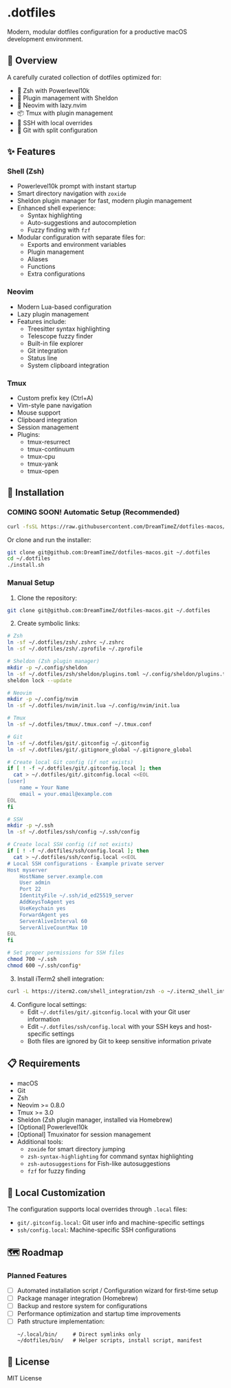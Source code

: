 # .dotfiles

Modern, modular dotfiles configuration for a productive macOS development environment.

## 🎯 Overview

A carefully curated collection of dotfiles optimized for:
- 🔧 Zsh with Powerlevel10k
- 🔌 Plugin management with Sheldon
- 📝 Neovim with lazy.nvim
- 📦 Tmux with plugin management
- 🔑 SSH with local overrides
- 🌳 Git with split configuration

## ✨ Features

### Shell (Zsh)

- Powerlevel10k prompt with instant startup
- Smart directory navigation with `zoxide`
- Sheldon plugin manager for fast, modern plugin management
- Enhanced shell experience:
  - Syntax highlighting
  - Auto-suggestions and autocompletion
  - Fuzzy finding with `fzf`
- Modular configuration with separate files for:
  - Exports and environment variables
  - Plugin management
  - Aliases
  - Functions
  - Extra configurations

### Neovim

- Modern Lua-based configuration
- Lazy plugin management
- Features include:
  - Treesitter syntax highlighting
  - Telescope fuzzy finder
  - Built-in file explorer
  - Git integration
  - Status line
  - System clipboard integration

### Tmux

- Custom prefix key (Ctrl+A)
- Vim-style pane navigation
- Mouse support
- Clipboard integration
- Session management
- Plugins:
  - tmux-resurrect
  - tmux-continuum
  - tmux-cpu
  - tmux-yank
  - tmux-open

## 🚀 Installation

### COMING SOON! Automatic Setup (Recommended)

```bash
curl -fsSL https://raw.githubusercontent.com/DreamTimeZ/dotfiles-macos/main/install.sh | bash
```

Or clone and run the installer:

```bash
git clone git@github.com:DreamTimeZ/dotfiles-macos.git ~/.dotfiles
cd ~/.dotfiles
./install.sh
```

### Manual Setup

1. Clone the repository:
```bash
git clone git@github.com:DreamTimeZ/dotfiles-macos.git ~/.dotfiles
```

2. Create symbolic links:
```bash
# Zsh
ln -sf ~/.dotfiles/zsh/.zshrc ~/.zshrc
ln -sf ~/.dotfiles/zsh/.zprofile ~/.zprofile

# Sheldon (Zsh plugin manager)
mkdir -p ~/.config/sheldon
ln -sf ~/.dotfiles/zsh/sheldon/plugins.toml ~/.config/sheldon/plugins.toml
sheldon lock --update

# Neovim
mkdir -p ~/.config/nvim
ln -sf ~/.dotfiles/nvim/init.lua ~/.config/nvim/init.lua

# Tmux
ln -sf ~/.dotfiles/tmux/.tmux.conf ~/.tmux.conf

# Git
ln -sf ~/.dotfiles/git/.gitconfig ~/.gitconfig
ln -sf ~/.dotfiles/git/.gitignore_global ~/.gitignore_global

# Create local Git config (if not exists)
if [ ! -f ~/.dotfiles/git/.gitconfig.local ]; then
  cat > ~/.dotfiles/git/.gitconfig.local <<EOL
[user]
    name = Your Name
    email = your.email@example.com
EOL
fi

# SSH
mkdir -p ~/.ssh
ln -sf ~/.dotfiles/ssh/config ~/.ssh/config

# Create local SSH config (if not exists)
if [ ! -f ~/.dotfiles/ssh/config.local ]; then
  cat > ~/.dotfiles/ssh/config.local <<EOL
# Local SSH configurations - Example private server
Host myserver
    HostName server.example.com
    User admin
    Port 22
    IdentityFile ~/.ssh/id_ed25519_server
    AddKeysToAgent yes
    UseKeychain yes
    ForwardAgent yes
    ServerAliveInterval 60
    ServerAliveCountMax 10
EOL
fi

# Set proper permissions for SSH files
chmod 700 ~/.ssh
chmod 600 ~/.ssh/config*
```

3. Install iTerm2 shell integration:
```bash
curl -L https://iterm2.com/shell_integration/zsh -o ~/.iterm2_shell_integration.zsh
```

4. Configure local settings:
   - Edit `~/.dotfiles/git/.gitconfig.local` with your Git user information
   - Edit `~/.dotfiles/ssh/config.local` with your SSH keys and host-specific settings
   - Both files are ignored by Git to keep sensitive information private

## 📋 Requirements

- macOS
- Git
- Zsh
- Neovim >= 0.8.0
- Tmux >= 3.0
- Sheldon (Zsh plugin manager, installed via Homebrew)
- [Optional] Powerlevel10k
- [Optional] Tmuxinator for session management
- Additional tools:
  - `zoxide` for smart directory jumping
  - `zsh-syntax-highlighting` for command syntax highlighting
  - `zsh-autosuggestions` for Fish-like autosuggestions
  - `fzf` for fuzzy finding

## 🔧 Local Customization

The configuration supports local overrides through `.local` files:
- `git/.gitconfig.local`: Git user info and machine-specific settings
- `ssh/config.local`: Machine-specific SSH configurations

## 🗺️ Roadmap

### Planned Features

- [ ] Automated installation script / Configuration wizard for first-time setup
- [ ] Package manager integration (Homebrew)
- [ ] Backup and restore system for configurations
- [ ] Performance optimization and startup time improvements
- [ ] Path structure implementation:
  ```
  ~/.local/bin/     # Direct symlinks only
  ~/dotfiles/bin/   # Helper scripts, install script, manifest
  ```

## 📝 License

MIT License
